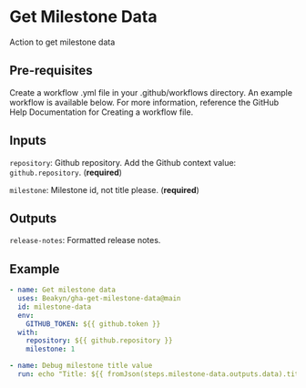 # Get Milestone Data

Action to get milestone data

## Pre-requisites

Create a workflow .yml file in your .github/workflows directory. An example workflow is available below. For more information, reference the GitHub Help Documentation for Creating a workflow file.

## Inputs

`repository`: Github repository. Add the Github context value: `github.repository`. (**required**)

`milestone`: Milestone id, not title please. (**required**)

## Outputs

`release-notes`: Formatted release notes.

## Example

```yaml
- name: Get milestone data
  uses: Beakyn/gha-get-milestone-data@main
  id: milestone-data
  env:
    GITHUB_TOKEN: ${{ github.token }}
  with:
    repository: ${{ github.repository }}
    milestone: 1

- name: Debug milestone title value
  run: echo "Title: ${{ fromJson(steps.milestone-data.outputs.data).title }}"
```

